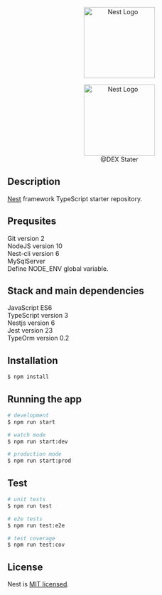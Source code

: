 
<p align="center">
  <img width="160" alt="Nest Logo" src="https://secure.icbdr.com/MediaManagement/QL/MD97XZ6P2MCJT3RRNQL.jpg">
</p>
  
<p align="center">
  <img src="https://nestjs.com/img/logo_text.svg" width="160" alt="Nest Logo" />
  <br>
  <span>@DEX</span>
  <span>Stater</span> 
</p>

## Description

[Nest](https://github.com/nestjs/nest) framework TypeScript starter repository.

## Prequsites

  <div>
    <div background = "red!important;">
      <span style="color:black!important;">Git</span>
      <span style="color:withe!important;">version 2</span>
    </div>
    <div>
      <span>NodeJS</span>
      <span>version 10</span>
    </div>
    <div>
      <span>Nest-cli</span>
      <span>version 6</span>
    </div>
    <div>
      <span>MySqlServer</span>
    </div>
    <div>
      Define NODE_ENV global variable.
    </div>
  </div>

## Stack and main dependencies

<div>
  <div>
    <span>JavaScript</span>
    <span>ES6</span>
  </div>
  <div>
    <span>TypeScript</span>
    <span>version 3</span>
  </div>
  <div>
    <span>Nestjs</span>
    <span>version 6</span>
  </div>
  <div>
    <span>Jest</span>
    <span>version 23</span>
  </div>
  <div>
    <span>TypeOrm </span>
    <span>version 0.2</span>
  </div>
</div>

## Installation

```bash
$ npm install
```

## Running the app

```bash
# development
$ npm run start

# watch mode
$ npm run start:dev

# production mode
$ npm run start:prod
```

## Test

```bash
# unit tests
$ npm run test

# e2e tests
$ npm run test:e2e

# test coverage
$ npm run test:cov
```
## License

  Nest is [MIT licensed](LICENSE).
